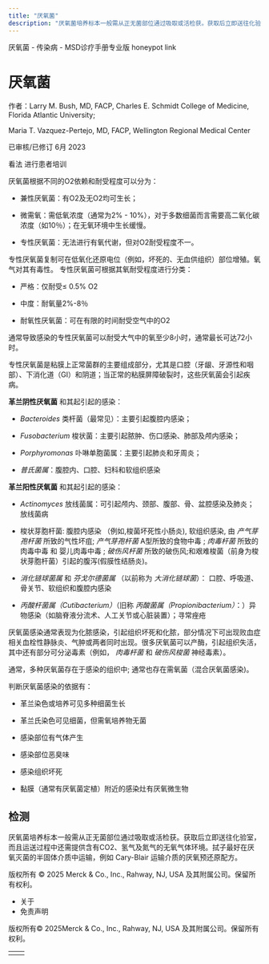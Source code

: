 ```yaml
---
title: "厌氧菌"
description: "厌氧菌培养标本一般需从正无菌部位通过吸取或活检获。获取后立即送往化验室，而且运送过程中还需提供含有CO2、氢气及氮气的无氧气体环境。拭子最好在厌氧灭菌的半固体介质中运输，例如 Cary-Blair 运输介质的厌氧预还原配方。"
---
```


﻿厌氧菌 \- 传染病 \- MSD诊疗手册专业版 honeypot link

# 厌氧菌

作者：Larry M. Bush, MD, FACP, Charles E. Schmidt College of Medicine, Florida Atlantic University;

Maria T. Vazquez-Pertejo, MD, FACP, Wellington Regional Medical Center

已审核/已修订 6月 2023

看法 进行患者培训

厌氧菌根据不同的O2依赖和耐受程度可以分为：

- 兼性厌氧菌：有O2及无O2均可生长；

- 微需氧：需低氧浓度（通常为2% - 10%），对于多数细菌而言需要高二氧化碳浓度（如10％）；在无氧环境中生长缓慢。

- 专性厌氧菌：无法进行有氧代谢，但对O2耐受程度不一。


专性厌氧菌复制可在低氧化还原电位（例如，坏死的、无血供组织）部位增殖。氧气对其有毒性。 专性厌氧菌可根据其氧耐受程度进行分类：

- 严格：仅耐受≤ 0.5% O2

- 中度：耐氧量2%-8％

- 耐氧性厌氧菌：可在有限的时间耐受空气中的O2


通常导致感染的专性厌氧菌可以耐受大气中的氧至少8小时，通常最长可达72小时。

专性厌氧菌是粘膜上正常菌群的主要组成部分，尤其是口腔（牙龈、牙源性和咽部）、下消化道（GI）和阴道；当正常的粘膜屏障破裂时，这些厌氧菌会引起疾病。

**革兰阴性厌氧菌** 和其起引起的感染：

- _Bacteroides_ 类杆菌（最常见）：主要引起腹腔内感染；

- _Fusobacterium_ 梭状菌：主要引起脓肿、伤口感染、肺部及颅内感染；

- _Porphyromonas_ 卟啉单胞菌属：主要引起肺炎和牙周炎；

- _普氏菌属_：腹腔内、口腔、妇科和软组织感染


**革兰阳性厌氧菌** 和其起引起的感染：

- _Actinomyces_ 放线菌属：可引起颅内、颈部、腹部、骨、盆腔感染及肺炎；放线菌病

- 梭状芽胞杆菌: 腹腔内感染 （例如,梭菌坏死性小肠炎), 软组织感染, 由 _产气芽孢杆菌_ 所致的气性坏疽; _产气芽孢杆菌_ A型所致的食物中毒 ; _肉毒杆菌_ 所致的肉毒中毒 和 婴儿肉毒中毒 ; _破伤风杆菌_ 所致的破伤风;和艰难梭菌（前身为梭状芽胞杆菌）引起的腹泻(假膜性结肠炎)。

- _消化链球菌属_ 和 _芬戈尔德菌属_ （以前称为 _大消化链球菌_）： 口腔、呼吸道、骨关节、软组织和腹腔内感染

- _丙酸杆菌属（Cutibacterium）_（旧称 _丙酸菌属（Propionibacterium）_：）异物感染（如脑脊液分流术、人工关节或心脏装置）；寻常痤疮


厌氧菌感染通常表现为化脓感染，引起组织坏死和化脓，部分情况下可出现败血症相关血栓性静脉炎、气肿或两者同时出现。很多厌氧菌可以产酶，引起组织失活，其中还有部分可分泌毒素（例如， _肉毒杆菌_ 和 _破伤风梭菌_ 神经毒素）。

通常，多种厌氧菌存在于感染的组织中; 通常也存在需氧菌（混合厌氧菌感染)。

判断厌氧菌感染的依据有：

- 革兰染色或培养可见多种细菌生长

- 革兰氏染色可见细菌，但需氧培养物无菌

- 感染部位有气体产生

- 感染部位恶臭味

- 感染组织坏死

- 黏膜（通常有厌氧菌定植）附近的感染灶有厌氧微生物


## 检测

厌氧菌培养标本一般需从正无菌部位通过吸取或活检获。获取后立即送往化验室，而且运送过程中还需提供含有CO2、氢气及氮气的无氧气体环境。拭子最好在厌氧灭菌的半固体介质中运输，例如 Cary-Blair 运输介质的厌氧预还原配方。



版权所有 © 2025
Merck & Co., Inc., Rahway, NJ, USA 及其附属公司。保留所有权利。

- 关于
- 免责声明

版权所有© 2025Merck & Co., Inc., Rahway, NJ, USA 及其附属公司。保留所有权利。

|     |     |
| --- | --- |
|  |  |